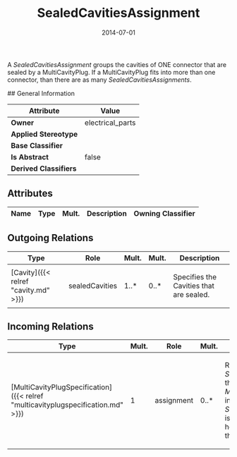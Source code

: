 ﻿---
title: SealedCavitiesAssignment
toc: false
type: specs
date: "2014-07-01"
draft: false
specification: VEC
version: 1.1.1
documentType: "Recommendation"
elementType: Class
classes:
  - SealedCavitiesAssignment
menu_name: vec-1.1.1
---
<p> A <i>SealedCavitiesAssignment</i> groups the cavities of ONE connector that are sealed by a MultiCavityPlug. If a MultiCavityPlug fits into more than one connector, than there are as many <i>SealedCavitiesAssignments</i>.      </p>
## General Information

| Attribute               | Value |
|-------------------------|-------|
| **Owner**               | electrical_parts |
| **Applied Stereotype**  |   |
| **Base Classifier**     |   |
| **Is Abstract**         | false |
| **Derived Classifiers** |   |

## Attributes
|  Name  |  Type  |  Mult.  |  Description  |  Owning Classifier  |
|--------|--------|---------|---------------|--------------|

## Outgoing Relations
|    Type  |   Role   |   Mult.   |   Mult.   |   Description   |
|----------|----------|-----------|-----------|-----------------|
| [Cavity]({{< relref "cavity.md" >}}) | sealedCavities | 1..* | 0..* | <p> Specifies the Cavities that are sealed.      </p> |
##  Incoming Relations
|    Type  |   Mult.  |   Role    |   Mult.   |   Description  |
|----------|----------|-----------|-----------|----------------|
| [MultiCavityPlugSpecification]({{< relref "multicavityplugspecification.md" >}}) | 1 | assignment | 0..* | <p> References the <i>SealedCavitiesAssignments</i> that are valid for this <i>MultiCavityPlug</i>. One individual <i>SealedCavitiesAssignment </i>is used for each connector housing that matches witch this <i>MultiCavityPlug.</i>      </p> |
